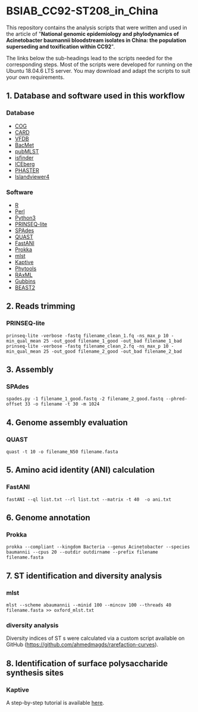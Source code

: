 # BSIAB_CC92-ST208_in_China
 This repository contains the analysis scripts that were written and used in the article of "**National genomic epidemiology and phylodynamics of Acinetobacter baumannii bloodstream isolates in China: the population superseding and toxification within CC92**".
 
 The links below the sub-headings lead to the scripts needed for the corresponding steps. Most of the scripts were developed for running on the Ubuntu 18.04.6 LTS server. You may download and adapt the scripts to suit your own requirements.

## 1. Database and software used in this workflow
### Database
- [COG](https://www.ncbi.nlm.nih.gov/research/cog/)
- [CARD](https://card.mcmaster.ca/)
- [VFDB](http://www.mgc.ac.cn/VFs/)
- [BacMet](http://bacmet.biomedicine.gu.se/)
- [pubMLST](https://pubmlst.org/)
- [isfinder](https://isfinder.biotoul.fr/about.php)
- [ICEberg](https://tool2-mml.sjtu.edu.cn/ICEberg3/index.html)
- [PHASTER](http://phaster.ca/)
- [Islandviewer4](https://www.pathogenomics.sfu.ca/islandviewer)

### Software
- [R](https://www.r-project.org/)
- [Perl](https://www.perl.org/)
- [Python3](https://www.python.org/)
- [PRINSEQ-lite](https://github.com/uwb-linux/prinseq)
- [SPAdes](https://github.com/ablab/spades)
- [QUAST](https://github.com/ablab/quast)
- [FastANI](https://github.com/ParBLiSS/FastANI)
- [Prokka](https://github.com/tseemann/prokka)
- [mlst](https://github.com/tseemann/mlst)
- [Kaptive](https://github.com/klebgenomics/Kaptive)
- [Phytools](https://cran.r-project.org/web/packages/phytools/index.html)
- [RAxML](https://evomics.org/learning/phylogenetics/raxml/)
- [Gubbins](https://github.com/nickjcroucher/gubbins)
- [BEAST2](https://www.beast2.org/)



## 2. Reads trimming
### PRINSEQ-lite
`prinseq-lite -verbose -fastq filename_clean_1.fq -ns_max_p 10 -min_qual_mean 25 -out_good filename_1_good -out_bad filename_1_bad`
`prinseq-lite -verbose -fastq filename_clean_2.fq -ns_max_p 10 -min_qual_mean 25 -out_good filename_2_good -out_bad filename_2_bad`

## 3. Assembly
### SPAdes
`spades.py -1 filename_1_good.fastq -2 filename_2_good.fastq --phred-offset 33 -o filename -t 30 -m 1024`

## 4. Genome assembly evaluation
### QUAST
`quast -t 10 -o filename_N50 filename.fasta`

## 5. Amino acid identity (ANI) calculation
### FastANI
`fastANI --ql list.txt --rl list.txt --matrix -t 40  -o ani.txt`

## 6. Genome annotation
### Prokka
`prokka --compliant --kingdom Bacteria --genus Acinetobacter --species baumannii --cpus 20 --outdir outdirname --prefix filename filename.fasta`

## 7. ST identification and diversity analysis
### mlst
`mlst --scheme abaumannii --minid 100 --mincov 100 --threads 40 filename.fasta >> oxford_mlst.txt`

### diversity analysis
Diversity indices of ST s were calculated via a custom script available on GitHub (https://github.com/ahmedmagds/rarefaction-curves).

## 8. Identification of surface polysaccharide synthesis sites
### Kaptive
A step-by-step tutorial is available [here](https://bit.ly/kaptive-workshop).








